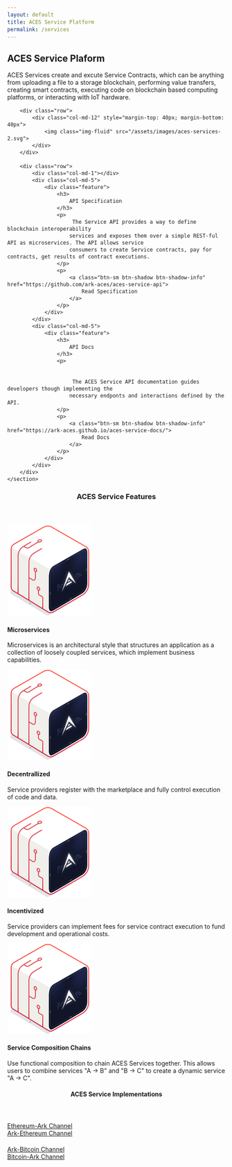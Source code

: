 ```yaml
---
layout: default
title: ACES Service Platform
permalink: /services
---
```



<div class="spacial-features customFadeInUp" data-scroll="">
    <section class="container">
        <div class="row">
            <div class="col-2"></div>
            <div class="col-8">
                <div class="header">
                    <h2>ACES Service Plaform</h2>
                    <p>
                        ACES Services create and excute Service Contracts, which can be anything from uploading a file to a storage blockchain, performing value transfers, creating smart contracts, executing code on blockchain based computing platforms, or interacting with IoT hardware.
                    </p>
                </div>
            </div>
        </div>
        
        <div class="row">
            <div class="col-md-12" style="margin-top: 40px; margin-bottom: 40px">
                <img class="img-fluid" src="/assets/images/aces-services-2.svg">
            </div>
        </div>
        
        <div class="row">
            <div class="col-md-1"></div>
            <div class="col-md-5">
                <div class="feature">
                    <h3>
                        API Specification
                    </h3>
                    <p>
                         The Service API provides a way to define blockchain interoperability 
                        services and exposes them over a simple REST-ful API as microservices. The API allows service 
                        consumers to create Service contracts, pay for contracts, get results of contract executions.
                    </p>
                    <p>
                        <a class="btn-sm btn-shadow btn-shadow-info" href="https://github.com/ark-aces/aces-service-api">
                            Read Specification
                        </a>
                    </p>
                </div>
            </div>
            <div class="col-md-5">
                <div class="feature">
                    <h3>
                        API Docs
                    </h3>
                    <p>
                       
                        
                         The ACES Service API documentation guides developers though implementing the
                        necessary endponts and interactions defined by the API.
                    </p>
                    <p>
                        <a class="btn-sm btn-shadow btn-shadow-info" href="https://ark-aces.github.io/aces-service-docs/">
                            Read Docs
                        </a>
                    </p>
                </div>
            </div>
        </div>
    </section>
</div>


<div class="index-features" data-scroll>
    <div class="container">
        <header>
            <h3>ACES Service Features</h3>
        </header>
        <section class="features">
            <div class="row">
                <div class="col-md-6 feature">
                    <img src="/assets/images/ark-block-logo.png" class="icon" />
                    <section>
                        <h4>
                            Microservices
                        </h4>
                        <p>
                            Microservices is an architectural style that structures an application as a 
                            collection of loosely coupled services, which implement business capabilities.
                        </p>
                    </section>
                </div>
                <div class="col-md-6 feature">
                    <img src="/assets/images/ark-block-logo.png" class="icon" />
                    <section>
                        <h4>
                            Decentrallized
                        </h4>
                        <p>
                            Service providers register with the marketplace and fully control execution
                            of code and data.
                        </p>
                    </section>
                </div>
            </div>
            <div class="row">
                <div class="col-md-6 feature">
                    <img src="/assets/images/ark-block-logo.png" class="icon" />
                    <section>
                        <h4>
                            Incentivized
                        </h4>
                        <p>
                            Service providers can implement fees for service contract execution
                            to fund development and operational costs.
                        </p>
                    </section>
                </div>
                <div class="col-md-6 feature">
                    <img src="/assets/images/ark-block-logo.png" class="icon" />
                    <section>
                        <h4>
                            Service Composition Chains
                        </h4>
                        <p>
                            Use functional composition to chain ACES Services together.
                            This allows users to combine services "A -> B" and "B -> C" to create
                            a dynamic service "A -> C".
                        </p>
                    </section>
                </div>
            </div>
        </section>
    </div>
</div>


<div class="index-clients" style="margin-bottom: 70px">
    <div class="container">
        <header>
            <h4>ACES Service Implementations</h4>
        </header>
        <div class="about-2-stats">
            <div class="container">
                <div class="row" style="margin-bottom: 20px;">
                    <div class="col-md-2"></div>
                    <div class="col-md-4">
                        <a class="btn-block btn-sm btn-shadow btn-shadow-info" href="https://github.com/ark-aces/aces-ethereum-ark-channel-service">
                            Ethereum-Ark Channel
                        </a>
                    </div>
                    <div class="col-md-4">
                        <a class="btn-block btn-sm btn-shadow btn-shadow-info" href="https://github.com/ark-aces/aces-ark-ethereum-channel-service">
                            Ark-Ethereum Channel
                        </a>
                    </div>
                </div>
                <div class="row" style="margin-bottom: 20px;">
                    <div class="col-md-2"></div>
                    <div class="col-md-4">
                        <a class="btn-block btn-sm btn-shadow btn-shadow-info" href="https://github.com/ark-aces/aces-ark-bitcoin-channel-service">
                            Ark-Bitcoin Channel
                        </a>
                    </div>
                    <div class="col-md-4">
                        <a class="btn-block btn-sm btn-shadow btn-shadow-info" href="https://github.com/ark-aces/aces-bitcoin-ark-channel-service">
                            Bitcoin-Ark Channel
                        </a>
                    </div>
                </div>
            </div>
        </div>
    </div>
</div>
